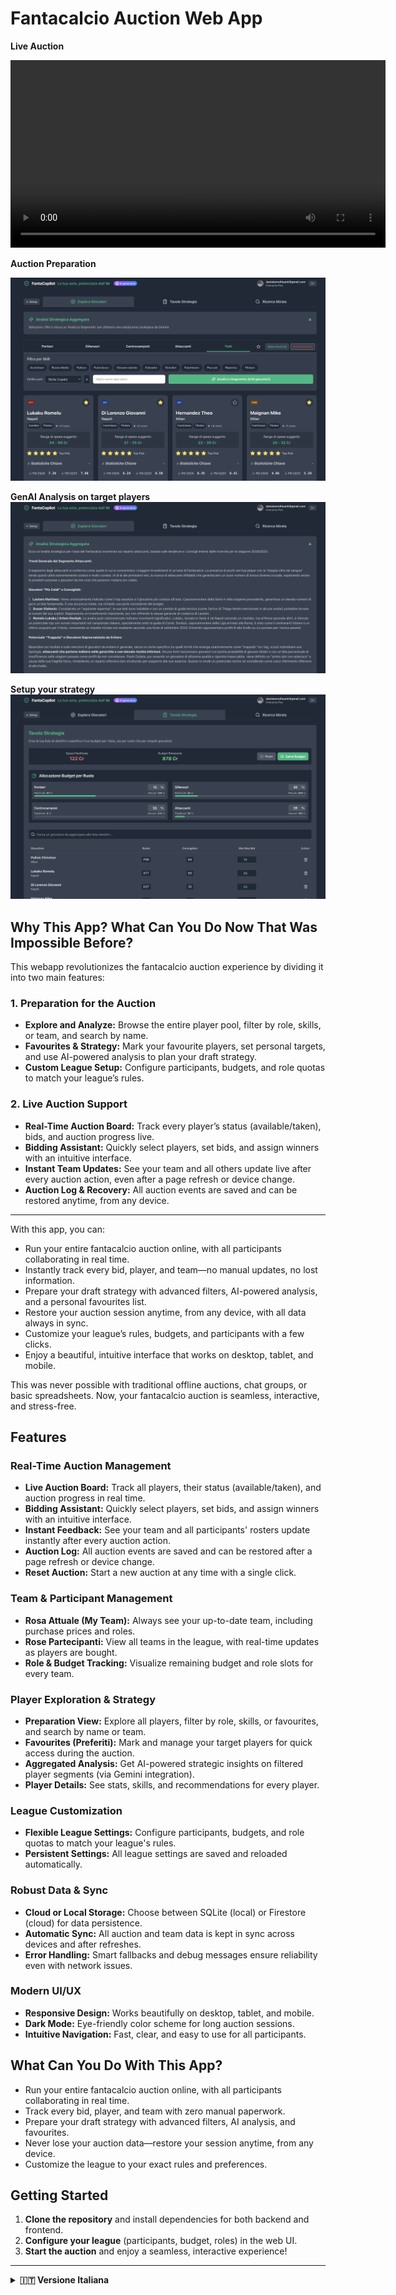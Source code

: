 # Fantacalcio Auction Web App

**Live Auction**

<video src="demo/asta_live_demo.mp4" controls width="600"></video>


**Auction Preparation**

![Auction Preparation](demo/Screenshot_2025-07-10_alle_10.02.48.png)

**GenAI Analysis on target players**
![Auction Preparation](demo/Screenshot_2025-07-10_alle_10.03.35.png)

**Setup your strategy**
![Auction Preparation](demo/Screenshot_2025-07-10_alle_10.04.17.png)




## Why This App? What Can You Do Now That Was Impossible Before?

This webapp revolutionizes the fantacalcio auction experience by dividing it into two main features:

### 1. Preparation for the Auction
- **Explore and Analyze:** Browse the entire player pool, filter by role, skills, or team, and search by name.
- **Favourites & Strategy:** Mark your favourite players, set personal targets, and use AI-powered analysis to plan your draft strategy.
- **Custom League Setup:** Configure participants, budgets, and role quotas to match your league’s rules.

### 2. Live Auction Support
- **Real-Time Auction Board:** Track every player’s status (available/taken), bids, and auction progress live.
- **Bidding Assistant:** Quickly select players, set bids, and assign winners with an intuitive interface.
- **Instant Team Updates:** See your team and all others update live after every auction action, even after a page refresh or device change.
- **Auction Log & Recovery:** All auction events are saved and can be restored anytime, from any device.

---

With this app, you can:
- Run your entire fantacalcio auction online, with all participants collaborating in real time.
- Instantly track every bid, player, and team—no manual updates, no lost information.
- Prepare your draft strategy with advanced filters, AI-powered analysis, and a personal favourites list.
- Restore your auction session anytime, from any device, with all data always in sync.
- Customize your league’s rules, budgets, and participants with a few clicks.
- Enjoy a beautiful, intuitive interface that works on desktop, tablet, and mobile.

This was never possible with traditional offline auctions, chat groups, or basic spreadsheets. Now, your fantacalcio auction is seamless, interactive, and stress-free.

## Features

### Real-Time Auction Management
- **Live Auction Board:** Track all players, their status (available/taken), and auction progress in real time.
- **Bidding Assistant:** Quickly select players, set bids, and assign winners with an intuitive interface.
- **Instant Feedback:** See your team and all participants' rosters update instantly after every auction action.
- **Auction Log:** All auction events are saved and can be restored after a page refresh or device change.
- **Reset Auction:** Start a new auction at any time with a single click.

### Team & Participant Management
- **Rosa Attuale (My Team):** Always see your up-to-date team, including purchase prices and roles.
- **Rose Partecipanti:** View all teams in the league, with real-time updates as players are bought.
- **Role & Budget Tracking:** Visualize remaining budget and role slots for every team.

### Player Exploration & Strategy
- **Preparation View:** Explore all players, filter by role, skills, or favourites, and search by name or team.
- **Favourites (Preferiti):** Mark and manage your target players for quick access during the auction.
- **Aggregated Analysis:** Get AI-powered strategic insights on filtered player segments (via Gemini integration).
- **Player Details:** See stats, skills, and recommendations for every player.

### League Customization
- **Flexible League Settings:** Configure participants, budgets, and role quotas to match your league's rules.
- **Persistent Settings:** All league settings are saved and reloaded automatically.

### Robust Data & Sync
- **Cloud or Local Storage:** Choose between SQLite (local) or Firestore (cloud) for data persistence.
- **Automatic Sync:** All auction and team data is kept in sync across devices and after refreshes.
- **Error Handling:** Smart fallbacks and debug messages ensure reliability even with network issues.

### Modern UI/UX
- **Responsive Design:** Works beautifully on desktop, tablet, and mobile.
- **Dark Mode:** Eye-friendly color scheme for long auction sessions.
- **Intuitive Navigation:** Fast, clear, and easy to use for all participants.

## What Can You Do With This App?
- Run your entire fantacalcio auction online, with all participants collaborating in real time.
- Track every bid, player, and team with zero manual paperwork.
- Prepare your draft strategy with advanced filters, AI analysis, and favourites.
- Never lose your auction data—restore your session anytime, from any device.
- Customize the league to your exact rules and preferences.

## Getting Started
1. **Clone the repository** and install dependencies for both backend and frontend.
2. **Configure your league** (participants, budget, roles) in the web UI.
3. **Start the auction** and enjoy a seamless, interactive experience!

---



<details>
<summary><strong>🇮🇹 Versione Italiana</strong></summary>


Questa webapp rivoluziona l'esperienza dell'asta fantacalcio, suddividendola in due grandi funzionalità:

### 1. Preparazione all'Asta
- **Esplora e Analizza:** Sfoglia l'intera lista giocatori, filtra per ruolo, skill o squadra e cerca per nome.
- **Preferiti & Strategia:** Segna i tuoi giocatori preferiti, imposta obiettivi personali e sfrutta l'analisi AI per pianificare la tua strategia d'asta.
- **Configurazione Lega Personalizzata:** Imposta partecipanti, budget e quote ruoli secondo le regole della tua lega.

### 2. Supporto all'Asta Live
- **Tabellone Asta in Tempo Reale:** Segui lo stato di ogni giocatore (disponibile/preso), le offerte e l'andamento dell'asta in diretta.
- **Assistente Offerte:** Seleziona rapidamente i giocatori, imposta le offerte e assegna i vincitori con un'interfaccia intuitiva.
- **Aggiornamento Istantaneo delle Rose:** La tua rosa e quelle di tutti i partecipanti si aggiornano live dopo ogni azione, anche dopo un refresh o da un altro dispositivo.
- **Log Asta & Recupero:** Tutti gli eventi d'asta vengono salvati e possono essere ripristinati in qualsiasi momento, da qualsiasi device.

---

Con questa app puoi:
- Gestire tutta l'asta del fantacalcio online, con tutti i partecipanti collegati in tempo reale.
- Tracciare ogni offerta, giocatore e rosa senza più carta e penna.
- Preparare la tua strategia con filtri avanzati, analisi AI e lista preferiti personale.
- Riprendere la sessione d'asta in qualsiasi momento, da qualsiasi dispositivo, con tutti i dati sempre sincronizzati.
- Personalizzare regole, budget e partecipanti della lega in pochi click.
- Goderti un'interfaccia bella e intuitiva, perfetta su desktop, tablet e mobile.

Tutto questo era impossibile con le aste tradizionali offline, i gruppi chat o i semplici fogli Excel. Ora la tua asta fantacalcio è fluida, interattiva e senza stress.

## Funzionalità

### Gestione Asta in Tempo Reale
- **Tabellone Asta Live:** Visualizza tutti i giocatori, il loro stato (disponibile/preso) e l'andamento dell'asta in tempo reale.
- **Assistente Offerte:** Seleziona rapidamente i giocatori, imposta le offerte e assegna i vincitori con un'interfaccia intuitiva.
- **Aggiornamento Istantaneo:** La tua rosa e quelle di tutti i partecipanti si aggiornano all'istante dopo ogni azione d'asta.
- **Log Asta:** Tutti gli eventi d'asta vengono salvati e possono essere ripristinati dopo un refresh o da un altro dispositivo.
- **Reset Asta:** Avvia una nuova asta in qualsiasi momento con un solo click.

### Gestione Rose e Partecipanti
- **Rosa Attuale:** Visualizza sempre la tua rosa aggiornata, con prezzi d'acquisto e ruoli.
- **Rose Partecipanti:** Consulta tutte le squadre della lega, aggiornate in tempo reale man mano che i giocatori vengono acquistati.
- **Ruoli & Budget:** Monitora budget residuo e slot ruolo per ogni squadra.

### Esplorazione Giocatori & Strategia
- **Vista Preparazione:** Esplora tutti i giocatori, filtra per ruolo, skill o preferiti e cerca per nome o squadra.
- **Preferiti:** Segna e gestisci i tuoi giocatori target per averli sempre a portata di mano durante l'asta.
- **Analisi Aggregata:** Ottieni insight strategici AI sui segmenti filtrati di giocatori (integrazione Gemini).
- **Dettagli Giocatore:** Consulta statistiche, skill e raccomandazioni per ogni giocatore.

### Personalizzazione Lega
- **Impostazioni Flessibili:** Configura partecipanti, budget e quote ruoli secondo le regole della tua lega.
- **Salvataggio Automatico:** Tutte le impostazioni vengono salvate e ricaricate automaticamente.

### Dati & Sincronizzazione Affidabili
- **Cloud o Locale:** Scegli tra SQLite (locale) o Firestore (cloud) per la persistenza dei dati.
- **Sync Automatico:** Tutti i dati d'asta e delle rose sono sincronizzati tra dispositivi e dopo i refresh.
- **Gestione Errori:** Messaggi di debug e fallback intelligenti garantiscono affidabilità anche in caso di problemi di rete.

### UI/UX Moderna
- **Design Responsive:** Perfetta su desktop, tablet e mobile.
- **Dark Mode:** Colori riposanti per sessioni d'asta prolungate.
- **Navigazione Intuitiva:** Veloce, chiara e facile per tutti i partecipanti.

## Cosa Puoi Fare con Questa App?
- Gestire tutta l'asta del fantacalcio online, con tutti i partecipanti collegati in tempo reale.
- Tracciare ogni offerta, giocatore e rosa senza più carta e penna.
- Preparare la tua strategia con filtri avanzati, analisi AI e preferiti.
- Non perdere mai i dati dell'asta: riprendi la sessione in qualsiasi momento, da qualsiasi dispositivo.
- Personalizzare la lega secondo le tue regole e preferenze.

## Come Iniziare
1. **Clona il repository** e installa le dipendenze per backend e frontend.
2. **Configura la tua lega** (partecipanti, budget, ruoli) dalla web UI.
3. **Avvia l'asta** e goditi un'esperienza interattiva e senza stress!

---

Per maggiori dettagli consulta la documentazione completa o contatta il maintainer del progetto.

</details>

